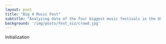 ```yaml
---
layout: post
title: "Big 4 Music Fest"
subtitle: "Analyzing data of the four biggest music festivals in the US"
background: '/img/posts/fest_viz/crowd.jpg'
---
```


Initialization